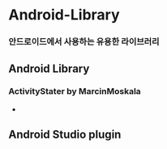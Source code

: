 # Android-Library
### 안드로이드에서 사용하는 유용한 라이브러리
## Android Library
### ActivityStater by MarcinMoskala
- 
	
	
## Android Studio plugin
<!--stackedit_data:
eyJoaXN0b3J5IjpbMTc0ODczNDU4Nl19
-->